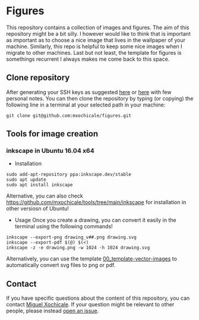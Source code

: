 # Figures 
This repository contains a collection of images and figures. The aim of this repository might be a bit silly. 
I however would like to think that is important as important as to choose 
a nice image that lives in the wallpaper of your machine.
Similarly, this repo is helpful to keep some nice images when I migrate to other machines.
Last but not least, the template for figures is somethings recurrent I always makes me come back to this space.

## Clone repository
After generating your SSH keys as suggested [here](https://docs.github.com/en/github/authenticating-to-github/generating-a-new-ssh-key-and-adding-it-to-the-ssh-agent) or [here](https://github.com/mxochicale/tools/blob/main/github/SSH.md) with few personal notes.
You can then clone the repository by typing (or copying) the following line in a terminal at your selected path in your machine:
```
git clone git@github.com:mxochicale/figures.git
```

## Tools for image creation

### inkscape in Ubuntu 16.04 x64
* Installation
```
sudo add-apt-repository ppa:inkscape.dev/stable
sudo apt update
sudo apt install inkscape
```
Alternative, you can also check https://github.com/mxochicale/tools/tree/main/inkscape for installation in other versiosn of Ubuntu!

* Usage
Once you create a drawing, you can convert it easily in the terminal 
using the following commands!
```
inkscape --export-png drawing_v##.png drawing.svg
inkscape --export-pdf $(@) $(<)
inkscape -z -e drawing.png -w 1024 -h 1024 drawing.svg
``` 
Alternatively, you can use the template [00_template-vector-images](00_template-vector-images/) to automatically convert svg files to png or pdf.


## Contact 
If you have specific questions about the content of this repository, you can contact 
[Miguel Xochicale](mailto:perez.xochicale@gmail.com?subject="[images]"). 
If your question might be relevant to other people, please instead 
[open an issue](https://github.com/mxochicale/figures/issues).
